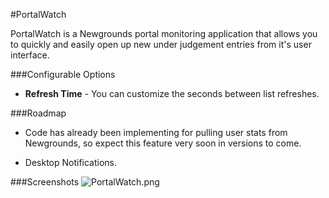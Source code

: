 #PortalWatch

PortalWatch is a Newgrounds portal monitoring application that allows you to quickly and easily open up new under judgement entries from it's user interface.

###Configurable Options
 * **Refresh Time** - You can customize the seconds between list refreshes.

###Roadmap
 * Code has already been implementing for pulling user stats from Newgrounds, so expect this feature very soon in versions to come.

 * Desktop Notifications.

###Screenshots
![PortalWatch.png](http://i.imgur.com/rrbeI.png)

